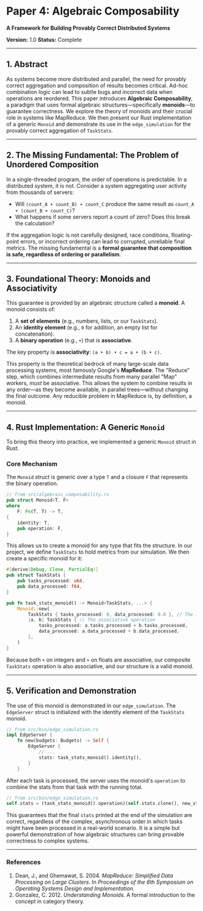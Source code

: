 # Paper 4: Algebraic Composability

**A Framework for Building Provably Correct Distributed Systems**

**Version:** 1.0
**Status:** Complete

---

## 1. Abstract

As systems become more distributed and parallel, the need for provably correct aggregation and composition of results becomes critical. Ad-hoc combination logic can lead to subtle bugs and incorrect data when operations are reordered. This paper introduces **Algebraic Composability**, a paradigm that uses formal algebraic structures—specifically **monoids**—to guarantee correctness. We explore the theory of monoids and their crucial role in systems like MapReduce. We then present our Rust implementation of a generic `Monoid` and demonstrate its use in the `edge_simulation` for the provably correct aggregation of `TaskStats`.

---

## 2. The Missing Fundamental: The Problem of Unordered Composition

In a single-threaded program, the order of operations is predictable. In a distributed system, it is not. Consider a system aggregating user activity from thousands of servers:
-   Will `(count_A + count_B) + count_C` produce the same result as `count_A + (count_B + count_C)`?
-   What happens if some servers report a count of zero? Does this break the calculation?

If the aggregation logic is not carefully designed, race conditions, floating-point errors, or incorrect ordering can lead to corrupted, unreliable final metrics. The missing fundamental is a **formal guarantee that composition is safe, regardless of ordering or parallelism**.

---

## 3. Foundational Theory: Monoids and Associativity

This guarantee is provided by an algebraic structure called a **monoid**. A monoid consists of:
1.  A **set of elements** (e.g., numbers, lists, or our `TaskStats`).
2.  An **identity element** (e.g., `0` for addition, an empty list for concatenation).
3.  A **binary operation** (e.g., `+`) that is **associative**.

The key property is **associativity**: `(a • b) • c = a • (b • c)`.

This property is the theoretical bedrock of many large-scale data processing systems, most famously Google's **MapReduce**. The "Reduce" step, which combines intermediate results from many parallel "Map" workers, *must* be associative. This allows the system to combine results in any order—as they become available, in parallel trees—without changing the final outcome. Any reducible problem in MapReduce is, by definition, a monoid.

---

## 4. Rust Implementation: A Generic `Monoid`

To bring this theory into practice, we implemented a generic `Monoid` struct in Rust.

### Core Mechanism

The `Monoid` struct is generic over a type `T` and a closure `F` that represents the binary operation.

```rust
// from src/algebraic_composability.rs
pub struct Monoid<T, F>
where
    F: Fn(T, T) -> T,
{
    identity: T,
    pub operation: F,
}
```

This allows us to create a monoid for any type that fits the structure. In our project, we define `TaskStats` to hold metrics from our simulation. We then create a specific monoid for it:

```rust
#[derive(Debug, Clone, PartialEq)]
pub struct TaskStats {
    pub tasks_processed: u64,
    pub data_processed: f64,
}

pub fn task_stats_monoid() -> Monoid<TaskStats, ...> {
    Monoid::new(
        TaskStats { tasks_processed: 0, data_processed: 0.0 }, // The identity element
        |a, b| TaskStats { // The associative operation
            tasks_processed: a.tasks_processed + b.tasks_processed,
            data_processed: a.data_processed + b.data_processed,
        },
    )
}
```

Because both `+` on integers and `+` on floats are associative, our composite `TaskStats` operation is also associative, and our structure is a valid monoid.

---

## 5. Verification and Demonstration

The use of this monoid is demonstrated in our `edge_simulation`. The `EdgeServer` struct is initialized with the identity element of the `TaskStats` monoid.

```rust
// from src/bin/edge_simulation.rs
impl EdgeServer {
    fn new(budgets: Budgets) -> Self {
        EdgeServer {
            // ...
            stats: task_stats_monoid().identity(),
        }
    }
```

After each task is processed, the server uses the monoid's `operation` to combine the stats from that task with the running total.

```rust
// from src/bin/edge_simulation.rs
self.stats = (task_stats_monoid().operation)(self.stats.clone(), new_stats);
```

This guarantees that the final `stats` printed at the end of the simulation are correct, regardless of the complex, asynchronous order in which tasks might have been processed in a real-world scenario. It is a simple but powerful demonstration of how algebraic structures can bring provable correctness to complex systems.

---

### References
1.  Dean, J., and Ghemawat, S. 2004. *MapReduce: Simplified Data Processing on Large Clusters*. In *Proceedings of the 6th Symposium on Operating Systems Design and Implementation*.
2.  Gonzalez, C. 2012. *Understanding Monoids*. A formal introduction to the concept in category theory.
